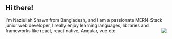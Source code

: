 ## Hi there! 

I'm Naziullah Shawn from Bangladesh, and I am a passionate MERN-Stack junior web developer, I really enjoy learning languages, libraries and frameworks like react, react native, Angular, vue etc.
<img align="right" src="https://github-readme-stats.vercel.app/api?username=naziullah135&show_icons=true&theme=tokyonight">
